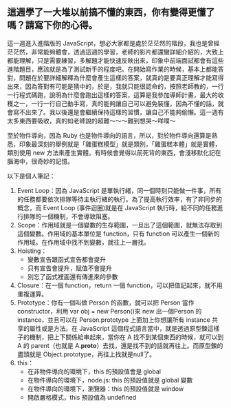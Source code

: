 ## 這週學了一大堆以前搞不懂的東西，你有變得更懂了嗎？請寫下你的心得。

這一週進入進階版的 JavaScript，想必大家都是處於茫茫然的階段，我也是曾經茫茫然，非常能夠體會，透過這週的學習，老師的影片都還蠻詳細介紹的，大致上都能理解，只是需要練習，多解題才能快速反映出來，印象中前端面試都會有這些進階題目，應該就是為了測試新手的程度吧。在開始寫作業的時候，基本上都能答對，問題在於要詳細解釋為什麼會產生這樣的答案，就真的是要真正理解才能寫得出來，因為答對有可能是猜中的，於是，我就只能很認命的，按照老師教的，一行一行程式碼跑，說明為什麼會跑出這樣的答案，這算是我參加導師計畫，最大的收穫之一，一行一行自己動手寫，真的能夠讓自己可以避免裝懂，因為不懂的話，就會寫不出來了。我以後還是會繼續保持這樣的習慣，讓自己不能夠偷懶。這一週有太多東西要吸收，真的如老師說的超難～～～難到想哭～咩噗～

至於物件導向，因為 Ruby 也是物件導向的語言，所以，對於物件導向還算是熟悉，印象最深刻的舉例就是「雞蛋糕模型」就是類別，「雞蛋糕本體」就是實體，類別使用 new 方法來產生實體。有時候會覺得以前死背的東西，會淺移默化記在腦海中，很奇妙的記憶。

以下是個人筆記：
1. Event Loop：因為 JavaScript 是單執行緒，同一個時刻只能做一件事，所有的任務都要依次排隊等待主執行緒的執行。為了提高執行效率，有了非同步的概念，而 Event Loop (事件迴圈)就是在 JavaScript 執行時，給不同的任務進行排隊的一個機制，不會導致阻塞。
2. Scope：作用域就是一個變數的生存範圍，一旦出了這個範圍，就無法存取到這個變數。作用域的基本單位是 function，只有 function 可以產生一個新的作用域。在作用域中找不到變數，就往上一層找。
3. Hoisting：
    - 變數宣告跟函式宣告都會提升
    - 只有宣告會提升，賦值不會提升
    - 別忘了函式裡面還有傳進來的參數
4. Closure：在一個 function，return 一個 function，可以把值記起來，就不用重複運算。
5. Prototype：你有一個叫做 Person 的函數，就可以把 Person 當作 constructor，利用 var obj = new Person()來 new 出一個Person 的 instance，並且可以在 Person.prototype 上面加上你想讓所有 instance 共享的屬性或是方法。在 JavaScript 這個程式語言當中，就是透過原型鍊這樣子的機制，把上下關係給串起來，當你在 A 找不到某個東西的時候，就可以到 A 的 parent（也就是 A.__proto__）去找，還是找不到的話就再往上。而原型鍊的盡頭就是 Object.prototype，再往上找就是null了。
6. this：
    - 在非物件導向的環境下，this 的預設值會是 global
    - 在物件導向的環境下，node.js: this 的預設值就是 global 變數
    - 在物件導向的環境下，瀏覽器：this 的預設值就是 window
    - 開啟嚴格模式，this 預設值為 undefined
